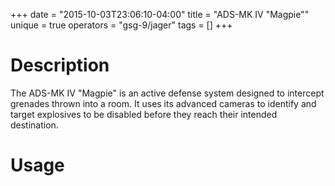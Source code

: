 +++
date = "2015-10-03T23:06:10-04:00"
title = "ADS-MK IV \"Magpie\""
unique = true
operators = "gsg-9/jager"
tags = []
+++

# Description

The ADS-MK IV "Magpie" is an active defense system designed to intercept grenades thrown into a room.
It uses its advanced cameras to identify and target explosives to be disabled before they reach
their intended destination.

# Usage
